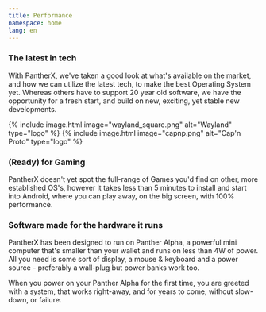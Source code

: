 ```yaml
---
title: Performance
namespace: home
lang: en
---
```


### The latest in tech

With PantherX, we've taken a good look at what's available on the market, and how we can utilize the latest tech, to make the best Operating System yet. Whereas others have to support 20 year old software, we have the opportunity for a fresh start, and build on new, exciting, yet stable new developments.

<div class="has-inline-images is-greyscale">
  {% include image.html image="wayland_square.png" alt="Wayland" type="logo" %}
  {% include image.html image="capnp.png" alt="Cap'n Proto" type="logo" %}
</div>

### (Ready) for Gaming

PantherX doesn't yet spot the full-range of Games you'd find on other, more established OS's, however it takes less than 5 minutes to install and start into Android, where you can play away, on the big screen, with 100% performance.

### Software made for the hardware it runs

PantherX has been designed to run on Panther Alpha, a powerful mini computer that's smaller than your wallet and runs on less than 4W of power. All you need is some sort of display, a mouse & keyboard and a power source - preferably a wall-plug but power banks work too.

When you power on your Panther Alpha for the first time, you are greeted with a system, that works right-away, and for years to come, without slow-down, or failure.